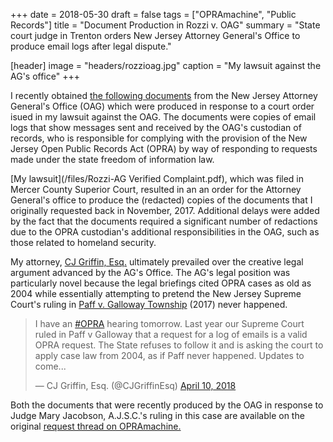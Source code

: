 +++
date = 2018-05-30
draft = false
tags = ["OPRAmachine", "Public Records"]
title = "Document Production in Rozzi v. OAG"
summary = "State court judge in Trenton orders New Jersey Attorney General's Office to produce email logs after legal dispute."

[header]
image = "headers/rozzioag.jpg"
caption = "My lawsuit against the AG's office"
+++

I recently obtained [the following documents](/files/OAGemaillogs.pdf) from the New Jersey Attorney General's Office (OAG) which were produced in response to a court order isued in my lawsuit against the OAG. The documents were copies of email logs that show messages sent and received by the OAG's custodian of records, who is responsible for complying with the provision of the New Jersey Open Public Records Act (OPRA) by way of responding to requests made under the state freedom of information law.

[My lawsuit](/files/Rozzi-AG Verified Complaint.pdf), which was filed in Mercer County Superior Court, resulted in an an order for the Attorney General's office to produce the (redacted) copies of the documents that I originally requested back in November, 2017. Additional delays were added by the fact that the documents required a significant number of redactions due to the OPRA custodian's additional responsibilities in the OAG, such as those related to homeland security.

My attorney, [CJ Griffin, Esq.](https://www.pashmanstein.com/attorney/cj-griffin) ultimately prevailed over the creative legal argument advanced by the AG's Office. The AG's legal position was particularly novel because the legal briefings cited OPRA cases as old as 2004 while essentially attempting to pretend the New Jersey Supreme Court's ruling in [Paff v. Galloway Township](http://www.nj.com/politics/index.ssf/2017/03/nj_supreme_court_ruling_could_reshape_what_governm.html) (2017) never happened.

<blockquote class="twitter-tweet" data-lang="en"><p lang="en" dir="ltr">I have an <a href="https://twitter.com/hashtag/OPRA?src=hash&amp;ref_src=twsrc%5Etfw">#OPRA</a> hearing tomorrow. Last year our Supreme Court ruled in Paff v Galloway that a request for a log of emails is a valid OPRA request. The State refuses to follow it and is asking the court to apply case law from 2004, as if Paff never happened. Updates to come...</p>&mdash; CJ Griffin, Esq. (@CJGriffinEsq) <a href="https://twitter.com/CJGriffinEsq/status/983515006556934144?ref_src=twsrc%5Etfw">April 10, 2018</a></blockquote>
<script async src="https://platform.twitter.com/widgets.js" charset="utf-8"></script>

Both the documents that were recently produced by the OAG in response to Judge Mary Jacobson, A.J.S.C.'s ruling in this case are available on the original [request thread on OPRAmachine.](https://opramachine.com/request/email_logs_for_bruce_solomon_oag#incoming-3248)